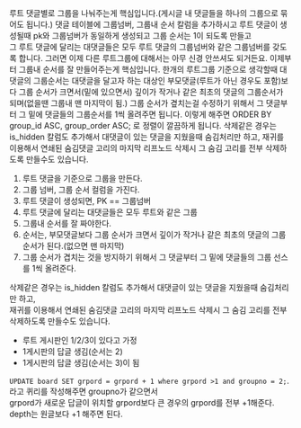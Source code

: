 루트 댓글별로 그룹을 나눠주는게 핵심입니다.(게시글 내 댓글들을 하나의 그룹으로 묶어도 됩니다.) 
댓글 테이블에 그룹넘버, 그룹내 순서 칼럼을 추가하시고 루트 댓글이 생성될때 pk와 그룹넘버가 동일하게 생성되고 그룹 순서는 1이 되도록 만들고  
그 루트 댓글에 달리는 대댓글들은 모두 루트 댓글의 그룹넘버와 같은 그룹넘버를 갖도록 합니다. 
그러면 이제 다른 루트그룹에 대해서는 아무 신경 안쓰셔도 되거든요. 이제부터 그룹내 순서를 잘 만들어주는게 핵심입니다. 
한개의 루트그룹 기준으로 생각할때 대댓글의 그룹순서는 
대댓글을 달고자 하는 대상인 부모댓글(루트가 아닌 경우도 포함)보다 그룹 순서가 크면서(밑에 있으면서) 깊이가 작거나 같은 최초의 댓글의 그룹순서가 되며(없을땐 그룹내 맨 마지막이 됨.) 
그룹 순서가 곂치는걸 수정하기 위해서 그 댓글부터 그 밑에 댓글들의 그룹순서를 1씩 올려주면 됩니다. 이렇게 해주면 
ORDER BY group_id ASC, group_order ASC;
로 정렬이 깔끔하게 됩니다.
삭제같은 경우는 is_hidden 칼럼도 추가해서 대댓글이 있는 댓글을 지웠을때 숨김처리만 하고, 재귀를 이용해서 연쇄된 숨김댓글 고리의 마지막 리프노드 삭제시 그 숨김 고리를 전부 삭제하도록 만들수도 있습니다.


1. 루트 댓글을 기준으로 그룹을 만든다.     
2. 그룹 넘버, 그룹 순서 컬럼을 가진다.   
3. 루트 댓글이 생성되면, PK == 그룹넘버 
4. 루트 댓글에 달리는 대댓글들은 모두 루트와 같은 그룹 
5. 그룹내 순서를 잘 짜야한다.  
6. 순서는, 부모댓글보다 그룹 순서가 크면서 깊이가 작거나 같은 최초의 댓글의 그룹 순서가 된다.(없으면 맨 마지막)  
7. 그룹 순서가 겹치는 것을 방지하기 위해서 그 댓글부터 그 밑에 댓글들의 그룹 선스를 1씩 올려준다.  
 
삭제같은 경우는 is_hidden 칼럼도 추가해서 대댓글이 있는 댓글을 지웠을때 숨김처리만 하고,   
재귀를 이용해서 연쇄된 숨김댓글 고리의 마지막 리프노드 삭제시 그 숨김 고리를 전부 삭제하도록 만들수도 있습니다.  


* 루트 게시판인 1/2/3이 있다고 가정 
* 1게시판의 답글 생김(순서는 2)
* 1게시판의 답글 생김(순서는 3)이 됨 


`UPDATE board SET grpord = grpord + 1 where grpord >1 and groupno = 2;`.   
라고 퀴리를 작성해주면 groupno가 같으면서    
grpord가 새로운 답글이 위치할 grpord보다 큰 경우의 grpord를 전부 +1해준다.    
depth는 원글보다 +1 해주면 된다.  


